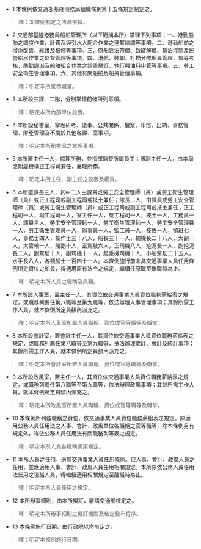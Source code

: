 * 1 本條例依交通部基隆港務局組織條例第十五條規定制定之。

> 釋：本條例制定之法源依據。

* 2 交通部基隆港務局船舶管理所（以下簡稱本所）掌理下列事項：一、港勤船舶之調度作業、計費及與引水人配合作業之連繫協調等事項。二、港勤船舶之增添改善、維護及檢修等事項。三、商船靠泊帶纜、啟碇解纜、繫泊浮筒及民營給水作業之監督管理等事項。四、港航、裝卸、打撈分隊船員管理、督導考核、助勤調派及船舶組合作業之計畫釐訂、執行與油料申管等事項。五、勞工安全衛生管理事項。六、其他有關船舶及船員管理事項。

> 釋：明定本所業務職掌。

* 3 本所設三課、二隊，分別掌理前條所列事項。

> 釋：明定本所內部單位設置。

* 4 本所設秘書室，掌理研考、議事、公共關係、檔案、印信、出納、事務管理、財產管理及不屬於其他各課、室事項。

> 釋：明定本所秘書室之掌理事項。

* 5 本所置主任一人，綜理所務，並指揮監督所屬員工；置副主任一人，由本局或附屬機構正工程司兼任，襄理所務。

> 釋：明定本所主任、副主任之設置及權責。

* 6 本所置課長三人，其中二人由課員或勞工安全管理師（員）或勞工衛生管理師（員）或正工程司或副工程司或技士兼任；隊長二人，由課員或勞工安全管理師（員）或勞工衛生管理師（員）或正工程司或副工程司或技士兼任；正工程司一人，副工程司一人，室主任一人，幫工程司一人，技士一人，工務員一人，課員三人，勞工安全管理師一人，勞工衛生管理師一人，勞工安全管理員一人，勞工衛生管理員一人，辦事員一人，監工員一人，技佐一人，領班七人，事務士四人，操作士三十八人，船長三十一人，輪機長二十八人，大副一人，大管輪一人，船副十人，正駕駛六人，正司機八人，挖泥長一人，副挖泥長二人，副駕駛十人，副司機十一人，起重機司機十人，小船駕駛二十五人，水手長八人，各類船士一百四十一人。本條例施行前未具交通事業人員任用條例所定資位之船員，得適用原有法令之規定，繼續任原職至離職時為止。

> 釋：明定本所人員之職稱及員額。

* 7 本所設人事室，置主任一人，其資位依交通事業人員資位職務薪給表之規定，或職務列薦任第八職等至第九職等，依法辦理人事管理事項；其餘所需工作人員，就本條例所定員額內派充之。

> 釋：明定本所人事室所置人員職稱、資位或官等職等及職掌。

* 8 本所設會計室，置會計主任一人，其資位依交通事業人員資位職務薪給表之規定，或職務列薦任第八職等至第九職等，依法辦理歲計、會計及統計事項；其餘所需工作人員，就本條例所定員額內派充之。

> 釋：明定本所會計室所置人員職稱、資位或官等職等及職掌。

* 9 本所設政風室，置主任一人，其資位依交通事業人員資位職務薪給表之規定，或職務列薦任第八職等至第九職等，依法辦理政風事項；其餘所需工作人員，就本條例所定員額內派充之。

> 釋：明定本所政風室所置人員職稱、資位或官等職等及職掌。

* 10 本條例所列各職稱之資位，依交通事業人員資位職務薪給表之規定。原適用公務人員任用法之人事、會計、政風單位各職稱之官等職等，除本條例另有規定外，得依公務人員任用法有關職務列等表之規定。

> 釋：明定本所人員各職稱適用規定。

* 11 本所人員之任用，適用交通事業人員任用條例。但人事、會計、政風人員之任用，並應適用人事、會計、政風人員任用相關規定。本所原依公務人員任用法任用之現職人員，得繼續適用相關規定至離職時為止。

> 釋：明定本所人員任用之規定。

* 12 本所辦事細則，由本所擬訂，層請交通部核定之。

> 釋：明定本所辦事細則之擬訂機關及核定發布程序。

* 13 本條例施行日期，由行政院以命令定之。

> 釋：明定本條例施行日期。

